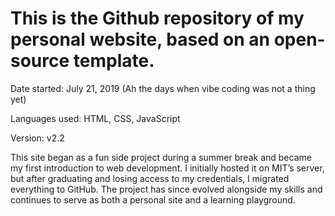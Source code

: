 # This is the Github repository of my personal website, based on an open-source template. 

Date started: July 21, 2019 (Ah the days when vibe coding was not a thing yet)

Languages used: HTML, CSS, JavaScript

Version: v2.2

This site began as a fun side project during a summer break and became my first introduction to web development. I initially hosted it on MIT’s server, but after graduating and losing access to my credentials, I migrated everything to GitHub. The project has since evolved alongside my skills and continues to serve as both a personal site and a learning playground.